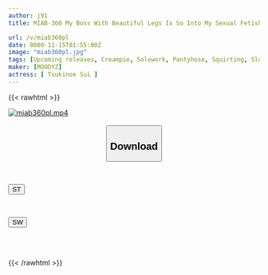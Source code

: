 ```yaml
---
author: j91
title: MIAB-360 My Boss With Beautiful Legs Is So Into My Sexual Fetish That I Can't Resist Her Temptation To Wear No Panties And Pantyhose, And She Teases Me With A Superior Look, Making Me Cum 20 Times And Getting Totally Addicted To It. Sui Tsukinoe

url: /v/miab360pl
date: 0000-11-15T01:55:00Z
image: "miab360pl.jpg"
tags: [Upcoming releases, Creampie, Solowork, Pantyhose, Squirting, Slut, Leg Fetish, Acme · Orgasm, Female Boss	]
maker: [MOODYZ]
actress: [ Tsukinoe Sui ]
---
```



{{< rawhtml >}}

<div class="video" data-videoid="pending_link.html">
    <a href="javascript:;">
        <img src="/v/miab360pl/miab360pl.jpg" width="WIDTH" height="HEIGHT" alt="miab360pl.mp4" loading="lazy">
    </a>
</div>

<script type="text/javascript" src="https://j91.asia/asset/on-demand-pend.js"></script>

<br>
  <link rel="stylesheet" href="https://j91.asia/asset/bs5.css">
  
  <center>
  <button class="btn btn-primary" type="button" data-bs-toggle="collapse" data-bs-target=".multi-collapse" aria-expanded="false" aria-controls="multiCollapseExample1 multiCollapseExample2"><h2>Download</h2></button></center>
</p>
<div class="row">
  <div class="col">
    <div class="collapse multi-collapse" id="multiCollapseExample1">
      <div class="card card-body">
	      	      <br>
<div class="buttons">  
<p><a href="https://j91.asia/pending_link.html" target="_blank"><button class="btn-hover color-3"><i class="fa fa-download"></i> ST</button></a></p></div>
    </div>
  </div>
</div>
  <div class="col">
    <div class="collapse multi-collapse" id="multiCollapseExample2">
      <div class="card card-body">
	      <br>
<div class="buttons">
<p><a href="https://j91.asia/pending_link.html" target="_blank"><button class="btn-hover color-2"><i class="fa fa-download"></i> SW</button></a></p></div>
<br><br>
      </div>
    </div>
  </div>
</div>

{{< /rawhtml >}}